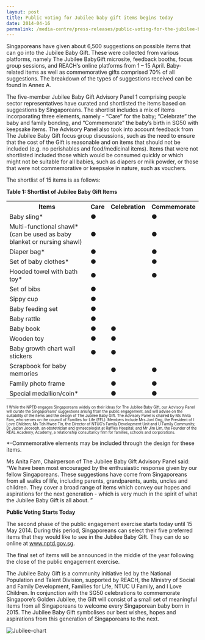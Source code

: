 ```yaml
---
layout: post
title: Public voting for Jubilee baby gift items begins today
date: 2014-04-16
permalink: /media-centre/press-releases/public-voting-for-the-jubilee-baby-gift-items
---
```

Singaporeans have given about 6,500 suggestions on possible items that can go into the Jubilee Baby Gift. These were collected from various platforms, namely The Jubilee BabyGift microsite, feedback booths, focus group sessions, and REACH’s online platforms from 1 – 15 April. Baby-related items as well as commemorative gifts comprised 70% of all suggestions. The breakdown of the types of suggestions received can be found in Annex A.

The five-member Jubilee Baby Gift Advisory Panel 1 comprising people sector representatives have curated and shortlisted the items based on suggestions by Singaporeans. The shortlist includes a mix of items incorporating three elements, namely - “Care” for the baby; “Celebrate” the baby and family bonding, and “Commemorate” the baby’s birth in SG50 with keepsake items. The Advisory Panel also took into account feedback from The Jubilee Baby Gift focus group discussions, such as the need to ensure that the cost of the Gift is reasonable and on items that should not be included (e.g. no perishables and food/medicinal items). Items that were not shortlisted included those which would be consumed quickly or which might not be suitable for all babies, such as diapers or milk powder, or those that were not commemorative or keepsake in nature, such as vouchers.

The shortlist of 15 items is as follows:

**Table 1: Shortlist of Jubilee Baby Gift Items**

<table class="table-h">
  <tr>
    <th>Items</th>
    <th>Care</th>
    <th>Celebration</th>
    <th>Commemorate</th>
  </tr>
  <tr>
    <td>Baby sling*</td>
    <td>●</td>
    <td> </td>
    <td>●</td>
  </tr>
  
  <tr>
    <td>Multi-functional shawl* 
(can be used as baby blanket or nursing shawl)</td>
    <td>●</td>
    <td> </td>
    <td>●</td>
  </tr>
  
   <tr>
    <td>Diaper bag*</td>
    <td>●</td>
    <td> </td>
    <td>●</td>
  </tr>
  
   <tr>
    <td>Set of baby clothes*</td>
    <td>●</td>
    <td> </td>
    <td>●</td>
  </tr>
  
   <tr>
    <td>Hooded towel with bath toy*</td>
    <td>●</td>
    <td> </td>
    <td>●</td>
  </tr>
  
  <tr>
    <td>Set of bibs</td>
    <td>●</td>
    <td> </td>
    <td> </td>
  </tr>
  
  <tr>
    <td>Sippy cup</td>
    <td>●</td>
    <td> </td>
    <td> </td>
  </tr>
  
  <tr>
    <td>Baby feeding set</td>
    <td>●</td>
    <td> </td>
    <td> </td>
  </tr>
  
   <tr>
    <td>Baby rattle</td>
    <td>●</td>
    <td> </td>
    <td> </td>
  </tr>
  
  <tr>
    <td>Baby book</td>
    <td>●</td>
    <td>●</td>
    <td> </td>
  </tr>
  
  <tr>
    <td>Wooden toy</td>
    <td>●</td>
    <td>●</td>
    <td> </td>
  </tr>
  
  <tr>
    <td>Baby growth chart wall stickers</td>
    <td>●</td>
    <td>●</td>
    <td> </td>
  </tr>
  
  <tr>
    <td>Scrapbook for baby memories</td>
    <td></td>
    <td>●</td>
    <td>●</td>
  </tr>
  
  <tr>
    <td>Family photo frame</td>
    <td></td>
    <td>●</td>
    <td>●</td>
  </tr>
  
   <tr>
    <td>Special medallion/coin*</td>
    <td></td>
    <td>●</td>
    <td>●</td>
  </tr>
  
  
</table>


<sub><sup>1 While the NPTD engages Singaporeans widely on their ideas for The Jubilee Baby Gift, our Advisory Panel will curate the Singaporeans’ suggestions arising from the public engagement, and will advise on the suitability of the items and the design of The Jubilee Baby Gift. 
The Advisory Panel is chaired by Ms Anita Fam, who serves on the council of Families for Life (FFL). Members include Mrs Joni Ong, the President of I Love Children; Ms Toh Hwee Tin, the Director of NTUC’s Family Development Unit and U Family Community; Dr Jazlan Joosoph, an obstetrician and gynaecologist at Raffles Hospital; and Mr Jim Lim, the Founder of the REAL Academy, Academy, a relationship consultancy firm for families, schools and corporations.</sup>

  *-Commemorative elements may be included through the design for these items.

Ms Anita Fam, Chairperson of The Jubilee Baby Gift Advisory Panel said: “We have been most encouraged by the enthusiastic response given by our fellow Singaporeans. These suggestions have come from Singaporeans from all walks of life, including parents, grandparents, aunts, uncles and children. They cover a broad range of items which convey our hopes and aspirations for the next generation - which is very much in the spirit of what the Jubilee Baby Gift is all about. ”

**Public Voting Starts Today**

The second phase of the public engagement exercise starts today until 15 May 2014. During this period, Singaporeans can select their five preferred items that they would like to see in the Jubilee Baby Gift. They can do so online at www.nptd.gov.sg.

The final set of items will be announced in the middle of the year following the close of the public engagement exercise.

The Jubilee Baby Gift is a community initiative led by the National Population and Talent Division, supported by REACH, the Ministry of Social and Family Development, Families for Life, NTUC U Family, and I Love Children. In conjunction with the SG50 celebrations to commemorate Singapore’s Golden Jubilee, the Gift will consist of a small set of meaningful items from all Singaporeans to welcome every Singaporean baby born in 2015. The Jubilee Baby Gift symbolises our best wishes, hopes and aspirations from this generation of Singaporeans to the next.

![Jubilee-chart](https://github.com/isomerpages/isomerpages-stratgroup/raw/master/images/Press%20Release%20images/public-voting-for-the-jubilee-baby-gift-begins-today.jpg)